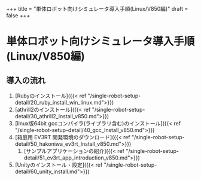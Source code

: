 +++
title = "単体ロボット向けシミュレータ導入手順(Linux/V850編)"
draft = false
+++

# 単体ロボット向けシミュレータ導入手順(Linux/V850編)



## 導入の流れ

1. [Rubyのインストール]({{< ref "/single-robot-setup-detail/20_ruby_install_win_linux.md">}})
1. [athrill2のインストール]({{< ref "/single-robot-setup-detail/30_athrill2_install_v850.md">}})
1. [linux版64bit gccコンパイラ(ライブラリ含む)のインストール]({{< ref "/single-robot-setup-detail/40_gcc_Install_v850.md">}})
1. [箱庭用 EV3RT 開発環境のダウンロード]({{< ref "/single-robot-setup-detail/50_hakoniwa_ev3rt_Install_v850.md">}})
    1. [サンプルアプリケーションの紹介]({{< ref "/single-robot-setup-detail/51_ev3rt_app_introduction_v850.md">}})
1. [Unityのインストール・設定]({{< ref "/single-robot-setup-detail/60_unity_install.md">}})